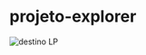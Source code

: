 # projeto-explorer

![destino LP](https://user-images.githubusercontent.com/107657763/176613233-a75df297-97d1-4cf6-984b-322d7c8b668e.png)


